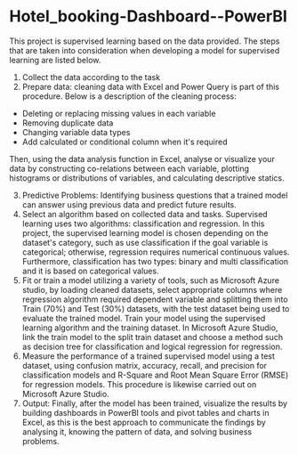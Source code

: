 # Hotel_booking-Dashboard--PowerBI

This project is supervised learning based on the data provided. The steps that are taken into consideration when developing a model for supervised learning are listed below.

1.	Collect the data according to the task
2.	Prepare data: cleaning data with Excel and Power Query is part of this procedure. Below is a description of the cleaning process:
-	Deleting or replacing missing values in each variable
-	Removing duplicate data
-	Changing variable data types
-	Add calculated or conditional column when it's required

Then, using the data analysis function in Excel, analyse or visualize your data by constructing co-relations between each variable, plotting histograms or distributions of variables, and calculating descriptive statics. 

3.	Predictive Problems: Identifying business questions that a trained model can answer using previous data and predict future results. 
4.	Select an algorithm based on collected data and tasks. Supervised learning uses two algorithms: classification and regression. In this project, the supervised learning model is chosen depending on the dataset's category, such as use classification if the goal variable is categorical; otherwise, regression requires numerical continuous values. Furthermore, classification has two types: binary and multi classification and it is based on categorical values.
5.	Fit or train a model utilizing a variety of tools, such as Microsoft Azure studio, by loading cleaned datasets, select appropriate columns where regression algorithm required dependent variable and splitting them into Train (70%) and Test (30%) datasets, with the test dataset being used to evaluate the trained model. Train your model using the supervised learning algorithm and the training dataset. In Microsoft Azure Studio, link the train model to the split train dataset and choose a method such as decision tree for classification and logical regression for regression.
6.	Measure the performance of a trained supervised model using a test dataset, using confusion matrix, accuracy, recall, and precision for classification models and R-Square and Root Mean Square Error (RMSE) for regression models. This procedure is likewise carried out on Microsoft Azure Studio.
7.	Output: Finally, after the model has been trained, visualize the results by building dashboards in PowerBI tools and pivot tables and charts in Excel, as this is the best approach to communicate the findings by analysing it, knowing the pattern of data, and solving business problems.
